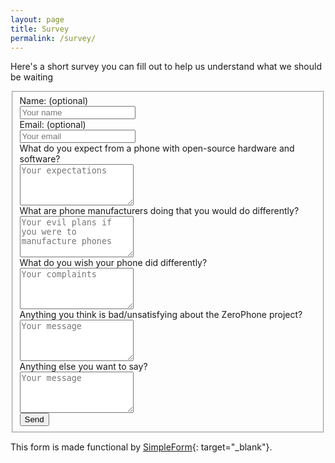```yaml
---
layout: page
title: Survey
permalink: /survey/
---
```


Here's a short survey you can fill out to help us understand what we should be waiting 



<form id="contact-form" class="form-horizontal" action="https://getsimpleform.com/messages?form_api_token=6593bd835ac595aa3f0a58bbdff4773a" method="POST" enctype="multipart/form-data">
       <fieldset>
            <div class="form-group">
                <label class="col-lg-2 control-label" for="name">Name: (optional)</label>
                <div class="col-lg-10">
                <input type="text" placeholder="Your name" id="name" class="form-control" name="name" tabindex="1"/>
                </div>
            </div>
            <div class="form-group">
                <label class="col-lg-2 control-label" for="email">Email: (optional)</label>
                <div class="col-lg-10">
                <input type="email" placeholder="Your email" id="email" class="form-control" name="email" tabindex="2"/>
                </div>
            </div>
            <div class="form-group">
                <label class="col-lg-2 control-label" for="expectations">What do you expect from a phone with open-source hardware and software?</label>
                <div class="col-lg-10">
                <textarea class="contact-textarea" placeholder="Your expectations" class="form-control" rows="4" id="expectations" name="expectations" tabindex="3"></textarea>
                </div>
            </div>
            <div class="form-group">
                <label class="col-lg-2 control-label" for="plans">What are phone manufacturers doing that you would do differently?</label>
                <div class="col-lg-10">
                <textarea class="contact-textarea" placeholder="Your evil plans if you were to manufacture phones" class="form-control" rows="4" id="plans" name="plans" tabindex="4"></textarea>
                </div>
            </div>
            <div class="form-group">
                <label class="col-lg-2 control-label" for="wishes">What do you wish your phone did differently?</label>
                <div class="col-lg-10">
                <textarea class="contact-textarea" placeholder="Your complaints" class="form-control" rows="4" id="wishes" name="wishes" tabindex="5"></textarea>
                </div>
            </div>
            <div class="form-group">
                <label class="col-lg-2 control-label" for="badthings">Anything you think is bad/unsatisfying about the ZeroPhone project?</label>
                <div class="col-lg-10">
                <textarea class="contact-textarea" placeholder="Your message" class="form-control" rows="4" id="badthings" name="badthings" tabindex="6"></textarea>
                </div>
            </div>
            <div class="form-group">
                <label class="col-lg-2 control-label" for="anything_else">Anything else you want to say?</label>
                <div class="col-lg-10">
                <textarea class="contact-textarea" placeholder="Your message" class="form-control" rows="4" id="anything_else" name="anything_else" tabindex="7"></textarea>
                </div>
            </div>            
           <div class="form-group"> 
           <div class="col-lg-10 col-lg-offset-2">  
         <input type="submit" class="btn btn-primary" value="Send" id="submit"/>
         </div>
         </div>
        <input type="hidden" value="Send message" />
    </fieldset>  
</form>


This form is made functional by [SimpleForm](https://getsimpleform.com){: target="_blank"}.
